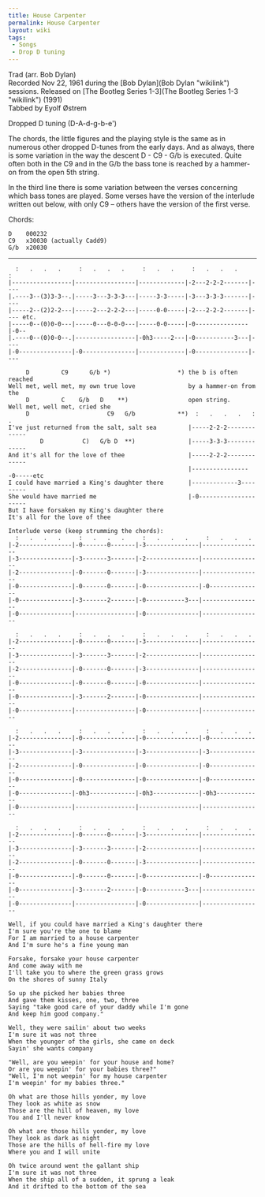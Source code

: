 ```yaml
---
title: House Carpenter
permalink: House Carpenter
layout: wiki
tags:
 - Songs
 - Drop D tuning
---
```


Trad (arr. Bob Dylan)  
Recorded Nov 22, 1961 during the [Bob Dylan](Bob Dylan "wikilink")
sessions. Released on [The Bootleg Series
1-3](The Bootleg Series 1-3 "wikilink") (1991)  
Tabbed by Eyolf Østrem

Dropped D tuning (D-A-d-g-b-e')

The chords, the little figures and the playing style is the same as in
numerous other dropped D-tunes from the early days. And as always, there
is some variation in the way the descent D - C9 - G/b is executed. Quite
often both in the C9 and in the G/b the bass tone is reached by a
hammer-on from the open 5th string.

In the third line there is some variation between the verses concerning
which bass tones are played. Some verses have the version of the
interlude written out below, with only C9 – others have the version of
the first verse.

Chords:

    D    000232
    C9   x30030 (actually Cadd9)
    G/b  x20030

* * * * *

      :   .   .   .     :   .   .   .     :   .   .     :   .   .   .     :
    |-----------------|-----------------|-------------|-2---2-2-2-------|----
    |.----3--(3)3-3--.|-----3---3-3-3---|-----3-3-----|-3---3-3-3-------|----
    |-----2--(2)2-2---|-----2---2-2-2---|-----0-0-----|-2---2-2-2-------|---- etc.
    |-----0--(0)0-0---|-----0---0-0-0---|-----0-0-----|-0---------------|-0--
    |.----0--(0)0-0--.|-----------------|-0h3-----2---|-0-----------3---|----
    |-0---------------|-0---------------|-------------|-0---------------|----

         D         C9      G/b *)                   *) the b is often reached
    Well met, well met, my own true love               by a hammer-on from the
         D         C    G/b   D    **)                 open string.
    Well met, well met, cried she
         D                      C9   G/b            **)  :   .   .   .   :   .
    I've just returned from the salt, salt sea         |-----2-2-2-------------
             D           C)   G/b D  **)               |-----3-3-3-------------
    And it's all for the love of thee                  |-----2-2-2-------------
                                                       |-----------------0-----etc
    I could have married a King's daughter there       |-------------3---------
    She would have married me                          |-0---------------------
    But I have forsaken my King's daughter there
    It's all for the love of thee

    Interlude verse (keep strumming the chords):
      :   .   .   .     :   .   .   .     :   .   .   .     :   .   .   .
    |-2---------------|-0-------0-------|-3---------------|-----------------
    |-3---------------|-3-------3-------|-2---------------|-----------------
    |-2---------------|-0-------0-------|-3---------------|-----------------
    |-0---------------|-0-------0-------|-0---------------|-0---------------
    |-0---------------|-3-------2-------|-0-----------3---|-----------------
    |-0---------------|-----------------|-0---------------|-----------------

      :   .   .   .     :   .   .   .     :   .   .   .     :   .   .   .
    |-2---------------|-0-------0-------|-3---------------|-----------------
    |-3---------------|-3-------3-------|-2---------------|-----------------
    |-2---------------|-0-------0-------|-3---------------|-----------------
    |-0---------------|-0-------0-------|-0---------------|-----------------
    |-0---------------|-3-------2-------|-0---------------|-----------------
    |-0---------------|-----------------|-0---------------|-----------------

      :   .   .   .     :   .   .   .     :   .   .   .     :   .   .   .
    |-2---------------|-0---------------|-0---------------|-0---------------
    |-3---------------|-3---------------|-3---------------|-3---------------
    |-2---------------|-0---------------|-0---------------|-0---------------
    |-0---------------|-0---------------|-0---------------|-0---------------
    |-0---------------|-0h3-------------|-0h3-------------|-0h3-------------
    |-0---------------|-----------------|-----------------|-----------------

      :   .   .   .     :   .   .   .     :   .   .   .     :   .   .   .
    |-2---------------|-0-------0-------|-3---------------|-----------------
    |-3---------------|-3-------3-------|-2---------------|-----------------
    |-2---------------|-0-------0-------|-3---------------|-----------------
    |-0---------------|-0-------0-------|-0---------------|-0---------------
    |-0---------------|-3-------2-------|-0-----------3---|-----------------
    |-0---------------|-----------------|-0---------------|-----------------

    Well, if you could have married a King's daughter there
    I'm sure you're the one to blame
    For I am married to a house carpenter
    And I'm sure he's a fine young man

    Forsake, forsake your house carpenter
    And come away with me
    I'll take you to where the green grass grows
    On the shores of sunny Italy

    So up she picked her babies three
    And gave them kisses, one, two, three
    Saying "take good care of your daddy while I'm gone
    And keep him good company."

    Well, they were sailin' about two weeks
    I'm sure it was not three
    When the younger of the girls, she came on deck
    Sayin' she wants company

    "Well, are you weepin' for your house and home?
    Or are you weepin' for your babies three?"
    "Well, I'm not weepin' for my house carpenter
    I'm weepin' for my babies three."

    Oh what are those hills yonder, my love
    They look as white as snow
    Those are the hill of heaven, my love
    You and I'll never know

    Oh what are those hills yonder, my love
    They look as dark as night
    Those are the hills of hell-fire my love
    Where you and I will unite

    Oh twice around went the gallant ship
    I'm sure it was not three
    When the ship all of a sudden, it sprung a leak
    And it drifted to the bottom of the sea
